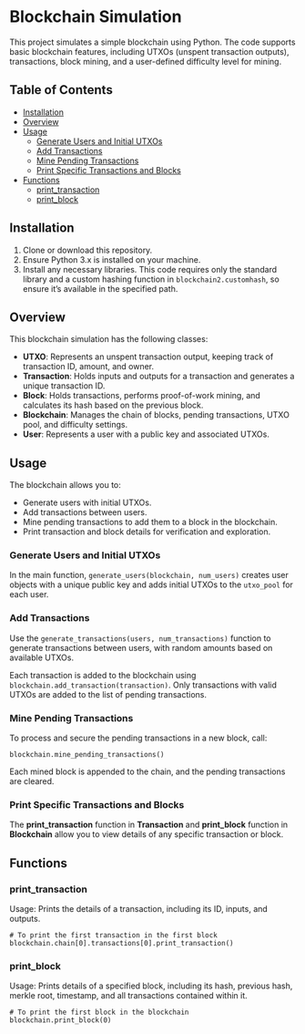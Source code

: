 # Blockchain Simulation

This project simulates a simple blockchain using Python. The code supports basic blockchain features, including UTXOs (unspent transaction outputs), transactions, block mining, and a user-defined difficulty level for mining.

## Table of Contents
- [Installation](#installation)
- [Overview](#overview)
- [Usage](#usage)
  - [Generate Users and Initial UTXOs](#generate-users-and-initial-utxos)
  - [Add Transactions](#add-transactions)
  - [Mine Pending Transactions](#mine-pending-transactions)
  - [Print Specific Transactions and Blocks](#print-specific-transactions-and-blocks)
- [Functions](#functions)
  - [print_transaction](#print_transaction)
  - [print_block](#print_block)

## Installation
1. Clone or download this repository.
2. Ensure Python 3.x is installed on your machine.
3. Install any necessary libraries. This code requires only the standard library and a custom hashing function in `blockchain2.customhash`, so ensure it’s available in the specified path.

## Overview
This blockchain simulation has the following classes:

- **UTXO**: Represents an unspent transaction output, keeping track of transaction ID, amount, and owner.
- **Transaction**: Holds inputs and outputs for a transaction and generates a unique transaction ID.
- **Block**: Holds transactions, performs proof-of-work mining, and calculates its hash based on the previous block.
- **Blockchain**: Manages the chain of blocks, pending transactions, UTXO pool, and difficulty settings.
- **User**: Represents a user with a public key and associated UTXOs.

## Usage
The blockchain allows you to:

- Generate users with initial UTXOs.
- Add transactions between users.
- Mine pending transactions to add them to a block in the blockchain.
- Print transaction and block details for verification and exploration.

### Generate Users and Initial UTXOs
In the main function, `generate_users(blockchain, num_users)` creates user objects with a unique public key and adds initial UTXOs to the `utxo_pool` for each user.

### Add Transactions
Use the `generate_transactions(users, num_transactions)` function to generate transactions between users, with random amounts based on available UTXOs.

Each transaction is added to the blockchain using `blockchain.add_transaction(transaction)`. Only transactions with valid UTXOs are added to the list of pending transactions.

### Mine Pending Transactions
To process and secure the pending transactions in a new block, call:

    blockchain.mine_pending_transactions()
    
Each mined block is appended to the chain, and the pending transactions are cleared.

### Print Specific Transactions and Blocks
  The <b>print_transaction</b> function in <b>Transaction</b> and <b>print_block</b> function in <b>Blockchain</b> allow you to view details of any specific transaction or block.
## Functions

### print_transaction

Usage: Prints the details of a transaction, including its ID, inputs, and outputs.

    # To print the first transaction in the first block
    blockchain.chain[0].transactions[0].print_transaction()

### print_block
Usage: Prints details of a specified block, including its hash, previous hash, merkle root, timestamp, and all transactions contained within it.

    # To print the first block in the blockchain
    blockchain.print_block(0)
